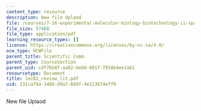```yaml
---
content_type: resource
description: New file Uplaod
file: /courses/7-16-experimental-molecular-biology-biotechnology-ii-spring-2005/131caf9a1486d9a7660f4e213674eff0_lec02_review_lit.pdf
file_size: 57468
file_type: application/pdf
learning_resource_types: []
license: https://creativecommons.org/licenses/by-nc-sa/4.0/
ocw_type: OCWFile
parent_title: Scientific Comm.
parent_type: CourseSection
parent_uid: cdf76b8f-aa62-beb8-601f-7918b4ee1a61
resourcetype: Document
title: lec02_review_lit.pdf
uid: 131caf9a-1486-d9a7-660f-4e213674eff0
---
```

New file Uplaod